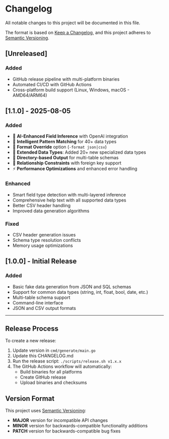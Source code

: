 # Changelog

All notable changes to this project will be documented in this file.

The format is based on [Keep a Changelog](https://keepachangelog.com/en/1.0.0/),
and this project adheres to [Semantic Versioning](https://semver.org/spec/v2.0.0.html).

## [Unreleased]

### Added
- GitHub release pipeline with multi-platform binaries
- Automated CI/CD with GitHub Actions
- Cross-platform build support (Linux, Windows, macOS - AMD64/ARM64)

## [1.1.0] - 2025-08-05

### Added
- 🤖 **AI-Enhanced Field Inference** with OpenAI integration
- 🧠 **Intelligent Pattern Matching** for 40+ data types
- 🔄 **Format Override** option (`-format json|csv`)
- 🎯 **Extended Data Types**: Added 20+ new specialized data types
- 📁 **Directory-based Output** for multi-table schemas
- 🔗 **Relationship Constraints** with foreign key support
- ⚡ **Performance Optimizations** and enhanced error handling

### Enhanced
- Smart field type detection with multi-layered inference
- Comprehensive help text with all supported data types
- Better CSV header handling
- Improved data generation algorithms

### Fixed
- CSV header generation issues
- Schema type resolution conflicts
- Memory usage optimizations

## [1.0.0] - Initial Release

### Added
- Basic fake data generation from JSON and SQL schemas
- Support for common data types (string, int, float, bool, date, etc.)
- Multi-table schema support
- Command-line interface
- JSON and CSV output formats

---

## Release Process

To create a new release:

1. Update version in `cmd/generate/main.go`
2. Update this CHANGELOG.md
3. Run the release script: `./scripts/release.sh v1.x.x`
4. The GitHub Actions workflow will automatically:
   - Build binaries for all platforms
   - Create GitHub release
   - Upload binaries and checksums

## Version Format

This project uses [Semantic Versioning](https://semver.org/):
- **MAJOR** version for incompatible API changes
- **MINOR** version for backwards-compatible functionality additions  
- **PATCH** version for backwards-compatible bug fixes
